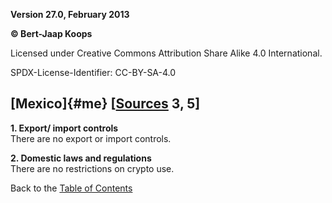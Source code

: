 **Version 27.0, February 2013**

**© Bert-Jaap Koops**

Licensed under Creative Commons Attribution Share Alike 4.0 International.

SPDX-License-Identifier: CC-BY-SA-4.0

## [Mexico]{#me} \[[Sources](cls-srce.htm) 3, 5\]

**1. Export/ import controls**\
There are no export or import controls.

**2. Domestic laws and regulations**\
There are no restrictions on crypto use.

Back to the [Table of Contents](index.html#toc)
